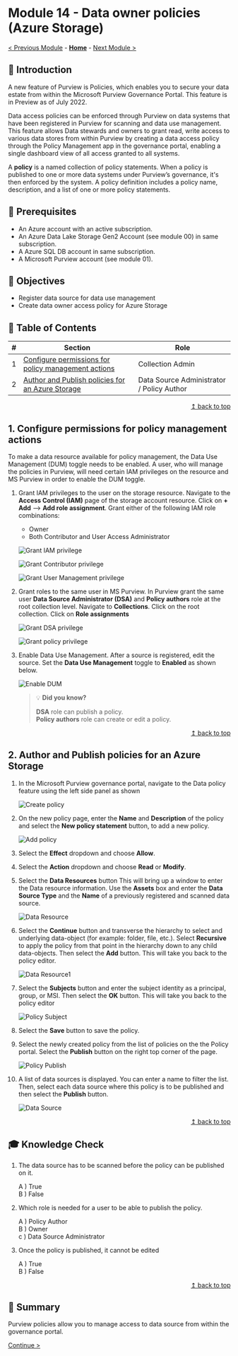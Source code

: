 # Module 14 - Data owner policies (Azure Storage)

[< Previous Module](../modules/module13.md) - **[Home](../README.md)** - [Next Module >](../modules/module15.md)

## :loudspeaker: Introduction

A new feature of Purview is Policies, which enables you to secure your data estate from within the Microsoft Purview Governance Portal. This feature is in Preview as of July 2022.

Data access policies can be enforced through Purview on data systems that have been registered in Purview for scanning and data use management. This feature allows Data stewards and owners to grant read, write access to various data stores from within Purview by creating a data access policy through the Policy Management app in the governance portal, enabling a single dashboard view of all access granted to all systems.

A **policy** is a named collection of policy statements. When a policy is published to one or more data systems under Purview’s governance, it's then enforced by the system. A policy definition includes a policy name, description, and a list of one or more policy statements.

## :thinking: Prerequisites

* An Azure account with an active subscription.
* An Azure Data Lake Storage Gen2 Account (see module 00) in same subscription.
* A Azure SQL DB account in same subscription.
* A Microsoft Purview account (see module 01).

## :dart: Objectives

* Register data source for data use management
* Create data owner access policy for Azure Storage

## :bookmark_tabs: Table of Contents

| #  | Section | Role |
| --- | --- | --- |
| 1 | [Configure permissions for policy management actions](#1-configure-permissions-for-policy-management-actions) | Collection Admin |
| 2 | [Author and Publish policies for an Azure Storage](#2-Author-and-Publish-policies-for-an-Azure-Storage) | Data Source Administrator / Policy Author |

<div align="right"><a href="#module-14---data-owner-policies-azure-storage">↥ back to top</a></div>

## 1. Configure permissions for policy management actions

To make a data resource available for policy management, the Data Use Management (DUM) toggle needs to be enabled. A user, who will manage the policies in Purview, will need certain IAM privileges on the resource and MS Purview in order to enable the DUM toggle.

1. Grant IAM privileges to the user on the storage resource. Navigate to the **Access Control (IAM)** page of the storage account resource. Click on **+ Add** --> **Add role assignment**. Grant either of the following IAM role combinations:
    * Owner
    * Both Contributor and User Access Administrator

     ![Grant IAM privilege](../images/module14/14.01-storage-iam.png)

     ![Grant Contributor privilege](../images/module14/14.02-contributor-role.png)

     ![Grant User Management privilege](../images/module14/14.03-user-management.png)  
  
2. Grant roles to the same user in MS Purview. In Purview grant the same user **Data Source Administrator (DSA)** and **Policy authors** role at the root collection level. Navigate to **Collections**. Click on the root collection. Click on **Role assignments**

     ![Grant DSA privilege](../images/module14/14.04-purview-role.png)

     ![Grant policy privilege](../images/module14/14.05-policy-role.png)

3. Enable Data Use Management. After a source is registered, edit the source. Set the **Data Use Management** toggle to **Enabled** as shown below.

    ![Enable DUM](../images/module14/14.06-data-management.png)

    > :bulb: **Did you know?**
    >
    > **DSA** role can publish a policy.  
    > **Policy authors** role can create or edit a policy.

<div align="right"><a href="#module-14---data-owner-policies-azure-storage">↥ back to top</a></div>

## 2. Author and Publish policies for an Azure Storage

1. In the Microsoft Purview governance portal, navigate to the Data policy feature using the left side panel as shown

    ![Create policy](../images/module14/14.07-create-policy.png)

2. On the new policy page, enter the **Name** and **Description** of the policy and select the **New policy statement** button, to add a new policy.

    ![Add policy](../images/module14/14.08-new-policy.png)

3. Select the **Effect** dropdown and choose **Allow**.
4. Select the **Action** dropdown and choose **Read** or **Modify**.
5. Select the **Data Resources** button This will bring up a window to enter the Data resource information. Use the **Assets** box and enter the **Data Source Type** and the **Name** of a previously registered and scanned data source.

    ![Data Resource](../images/module14/14.09-data-resource.png)

6. Select the **Continue** button and transverse the hierarchy to select and underlying data-object (for example: folder, file, etc.). Select **Recursive** to apply the policy from that point in the hierarchy down to any child data-objects. Then select the **Add** button. This will take you back to the policy editor.

    ![Data Resource1](../images/module14/14.10-data-resource2.png)

7. Select the **Subjects** button and enter the subject identity as a principal, group, or MSI. Then select the **OK** button. This will take you back to the policy editor

    ![Policy Subject](../images/module14/14.11-policy-subject.png)

8. Select the **Save** button to save the policy.
9. Select the newly created policy from the list of policies on the the Policy portal. Select the **Publish** button on the right top corner of the page.

    ![Policy Publish](../images/module14/14.12-publish-policy.png)

10. A list of data sources is displayed. You can enter a name to filter the list. Then, select each data source where this policy is to be published and then select the **Publish** button.

    ![Data Source](../images/module14/14.13-publish-policy2.png)

<div align="right"><a href="#module-14---data-owner-policies-azure-storage">↥ back to top</a></div>

## :mortar_board: Knowledge Check

1. The data source has to be scanned before the policy can be published on it.

    A ) True  
    B ) False  

2. Which role is needed for a user to be able to publish the policy.

    A ) Policy Author  
    B ) Owner  
    c ) Data Source Administrator  

3. Once the policy is published, it cannot be edited

    A ) True  
    B ) False  

<div align="right"><a href="#module-00---title">↥ back to top</a></div>

## :tada: Summary

Purview policies allow you to manage access to data source from within the governance portal.

[Continue >](../modules/module15.md)
